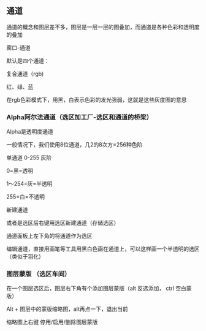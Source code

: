 ## 通道

通道的概念和图层差不多，图层是一层一层的图叠加，而通道是各种色彩和透明度的叠加

窗口-通道

默认是四个通道：

复合通道（rgb)

红、绿、蓝

在rgb色彩模式下，用黑，白表示色彩的发光强弱，这就是这些灰度图的意思

### Alpha阿尔法通道（选区加工厂-选区和通道的桥梁）

Alpha是透明度通道

一般情况下，我们使用8位通道，几2的8次方=256种色阶

单通道 0-255 灰阶

0=黑=透明 

1～254=灰=半透明

255=白=不透明

新建通道

或者是选区后右键用选区新建通道（存储选区）

通道面板上左下角的将通道作为选区

编辑通道，直接用画笔等工具用黑白色画在通道上，可以这样画一个半透明的选区（类似于羽化）



### 图层蒙版 （选区车间）

在一个图层选区后，图层右下角有个添加图层蒙版（alt 反选添加， ctrl 空白蒙版）

Alt + 图层中的蒙版缩略图，alt再点一下，退出当前

缩略图上右键 停用/启用/删除图层蒙版